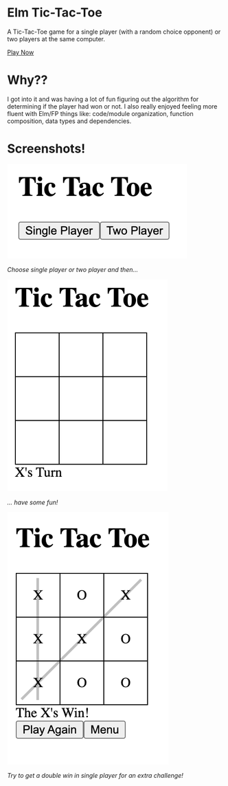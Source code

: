 # Elm Tic-Tac-Toe
A Tic-Tac-Toe game for a single player (with a random choice opponent) or two players at the same computer.

[Play Now](https://jfeaver.github.io/elm-tic-tac-toe/)

# Why??
I got into it and was having a lot of fun figuring out the algorithm for determining if the player had won or not.
I also really enjoyed feeling more fluent with Elm/FP things like: code/module organization, function composition, data
types and dependencies.

# Screenshots!

![The game menu](/readme/menu.png?raw=true)

_Choose single player or two player and then..._

![The start of the game](/readme/play.png?raw=true)

_... have some fun!_

![The "X" player wins on a column and a diagonal!](/readme/double-winner.png?raw=true)

_Try to get a double win in single player for an extra challenge!_

